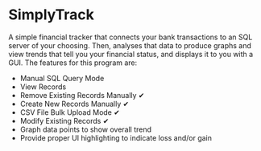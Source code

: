 # SimplyTrack
A simple financial tracker that connects your bank transactions to an SQL server of your choosing. Then, analyses that data to produce graphs and view trends that tell you your financial status, and displays it to you with a GUI. The features for this program are:

* Manual SQL Query Mode
* View Records
* Remove Existing Records Manually ✔
* Create New Records Manually ✔
* CSV File Bulk Upload Mode ✔
* Modify Existing Records ✔
* Graph data points to show overall trend
* Provide proper UI highlighting to indicate loss and/or gain